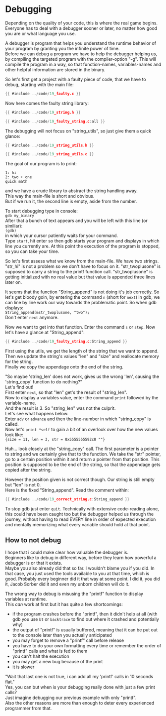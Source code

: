 # Debugging

Depending on the quality of your code, this is where the real game begins.  
Everyone has to deal with a debugger sooner or later, no matter how good you are
or what language you use.  
  
A debugger is program that helps you understand the runtime behavior of your
program by granting you the infinite power of time.  
Before we can debug a program we have to help the debugger helping us,
by compiling the targeted program with the compiler-option "-g". This will
compile the program in a way, so that function-names, variables-names and other
helpful information are stored in the binary.  
  
So let's first get a project with a faulty piece of code, that we have to debug,
starting with the main file:  

```c
{{ #include ../code/19_faulty.c }}
```

Now here comes the faulty string library:  

```c
{{ #include ../code/19_string.h }}
```

```c
{{ #include ../code/19_faulty_string.c:all }}
```

The debugging will not focus on "string_utils", so just give them a quick
glance:  

```c
{{ #include ../code/19_string_utils.h }}
```

```c
{{ #include ../code/19_string_utils.c }}
```

The goal of our program is to print:  

```
1: hi
2: two + one
quick math
```

and we have a crude library to abstract the string handling away.  
This way the main-file is short and obvious.  
But if we run it, the second line is empty, aside from the number.  
  
To start debugging type in console:  
`gdb my_binary`  
After that a bunch of text appears and you will be left with this line (or
similiar):  
`(gdb)`  
in which your cursor patiently waits for your command.  
Type `start`, hit enter so then gdb starts your program and displays in which
line you currently are. At this point the execution of the program is stopped,
so you can take your time.  
  
So let's first assess what we know from the main-file. We have two strings.
"str_hi" is not a problem so we don't have to focus on it. "str_twoplusone" is
supposed to carry a string to the printf function call. "str_twoplusone" is
getting initialized with no real value but that value is appended three lines
later on.  
  
It seems that the function "String_append" is not doing it's job correctly. So
let's get bloody goin, by entering the command `n` (short for `next`) in gdb, we
can line by line work our way towards the problematic point. So when gdb
displays:  
`String_append(&str_twoplusone, "two");`  
Don't enter `next` anymore.  
  
Now we want to get into that function. Enter the command `s` or `step`. Now
let's have a glance at "String_append":  

```c
{{ #include ../code/19_faulty_string.c:String_append }}
```

First using the utils, we get the length of the string that we want to append.  
Then we update the string's values "len" and "size" and reallocate memory for
the string.  
Finally we copy the appendage onto the end of the string.  
  
"So maybe 'string_len' does not work, gives us the wrong 'len', causing the
'string_copy' function to do nothing?"  
Let's find out!  
First enter `next`, so that "len" get's the result of "string_len".  
Now to display a variables value, enter the command `print` followed by the
variable-name.  
And the result is 3. So "string_len" was not the culprit.  
Let's see what happens below.  
Enter `adv` or `advance` and then the line-number in which "string_copy" is
called.  
Now let's `print *self` to gain a bit of an overlook over how the new values
look like:  
`{size = 11, len = 3, str = 0x5555555592c0 ""}`  
  
Huh... look closely at the "string_copy" call. The first parameter is a pointer
to string and we certainly give that to the function. We take the "str" pointer,
go to a certain position within it and return a pointer from that position. This
position is supposed to be the end of the string, so that the appendage gets
copied after the string.  
  
However the position given is not correct though. Our string is still empty but
"len" is not 0.  
Here is the fixed "String_append". Read the comment within:  

```c
{{ #include ../code/19_correct_string.c:String_append }}
```

To stop gdb just enter `quit`. Technically with extensive code-reading alone,
this could have been caught too but the debugger helped us through the journey,
without having to read EVERY line in order of expected execution and mentally
memorizing what every variable should hold at that point.  

## How to not debug

I hope that i could make clear how valuable the debugger is.  
Beginners like to debug in different way, before they learn how powerful a
debugger is or that it exists.  
Maybe you also already did that so far. I wouldn't blame you if you did. In that
case, you just used the tools available to you at that time, which is good.
Probably every beginner did it that way at some point. I did it, you did it,
Jacob Sorber did it and even my unborn children will do it.  
  
The wrong way to debug is misusing the "printf" function to display variables at
runtime.  
This _can_ work at first but it has quite a few shortcomings:  

- if the program crashes before the "printf", then it didn't help at all (with
  gdb you use `bt` or `backtrace` to find out where it crashed and potentially
  why)
- the output of "printf" is usually buffered, meaning that it can be put out to
  the console later than you actually anticipated
- you may forget to remove a "printf" call before release
- you have to do your own formatting every time or remember the order of
  "printf" calls and what is fed to them
- you can't halt the execution
- you may get a new bug because of the print
- it is slower

"Wait that last one is not true, i can add all my 'printf' calls in 10 seconds
flat."  
Yes, you can but when is your debugging really done with just a few print
calls?  
Just imagine debugging our previous example with only "printf".  
Also the other reasons are more than enough to deter every experienced
programmer from that.  
